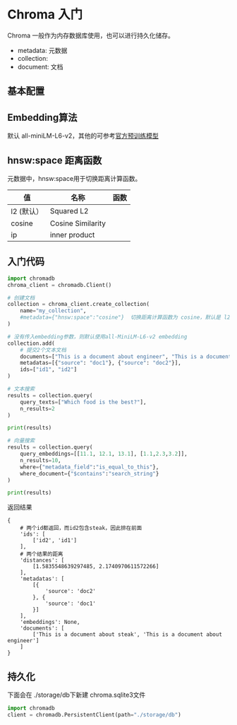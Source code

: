 # Chroma 入门
Chroma 一般作为内存数据库使用，也可以进行持久化储存。

* metadata: 元数据
* collection:  
* document: 文档

## 基本配置
## Embedding算法

默认 all-miniLM-L6-v2，其他的可参考[官方预训练模型](https://www.sbert.net/docs/sentence_transformer/pretrained_models.html)
 

## hnsw:space 距离函数

元数据中，hnsw:space用于切换距离计算函数。

| 值       | 名称                | 函数 |
|---------|-------------------|----|
| l2 (默认） | Squared L2        |    |
| cosine  | Cosine Similarity |    |
| ip      | inner product     |    |




## 入门代码

```python
import chromadb
chroma_client = chromadb.Client()

# 创建文档
collection = chroma_client.create_collection(
    name="my_collection",
    #metadata={"hnsw:space":"cosine"}  切换距离计算函数为 cosine，默认是 l2
)

# 没有传入embedding参数，则默认使用all-MiniLM-L6-v2 embedding
collection.add(
    # 提交2个文本文档
    documents=["This is a document about engineer", "This is a document about steak"],
    metadatas=[{"source": "doc1"}, {"source": "doc2"}],
    ids=["id1", "id2"]
)

# 文本搜索
results = collection.query(
    query_texts=["Which food is the best?"],
    n_results=2
)

print(results)

# 向量搜索
results = collection.query(
    query_embeddings=[[11.1, 12.1, 13.1], [1.1,2.3,3.2]],
    n_results=10,
    where={"metadata_field":"is_equal_to_this"},
    where_document={"$contains":"search_string"}
)

print(results)
```

返回结果
```
{
    # 两个id都返回，而id2包含steak，因此排在前面
	'ids': [
		['id2', 'id1']
	],
	# 两个结果的距离
	'distances': [
		[1.5835548639297485, 2.1740970611572266]
	],
	'metadatas': [
		[{
			'source': 'doc2'
		}, {
			'source': 'doc1'
		}]
	],
	'embeddings': None,
	'documents': [
		['This is a document about steak', 'This is a document about engineer']
	]
}
```



## 持久化
下面会在 ./storage/db下新建 chroma.sqlite3文件
```python
import chromadb
client = chromadb.PersistentClient(path="./storage/db")
```